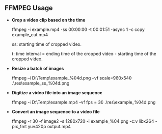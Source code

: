 ## FFMPEG Usage
- **Crop a video clip based on the time**

  ffmpeg -i example.mp4 -ss 00:00:00 -t 00:01:51 -async 1 -c copy example_cut.mp4

  ss: starting time of cropped video.

  t: time interval = ending time of the cropped video - starting time of the cropped video.

- **Resize a batch of images**

  ffmpeg –i D:\Temp\example_%04d.png –vf scale=960x540 .\res\example_ss_%04d.png

- **Digitize a video file into an image sequence**

  ffmpeg -i D:\Temp\example.mp4 -vf fps = 30 .\res\example_%04d.png
  
- **Convert an image sequence to a video file**
  
  ffmpeg -r 30 -f image2 -s 1280x720 -i example_%04.png -c:v libx264 -pix_fmt yuv420p output.mp4
